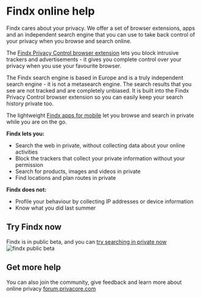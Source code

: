 # Findx online help
Findx cares about your privacy. We offer a set of browser extensions, apps and an independent search engine that you can use to take back control of your privacy when you browse and search online. 

The [Findx Privacy Control browser extension](/en/privacycontrol) lets you block intrusive trackers and advertisements - it gives you complete control over your privacy when you use your favourite browser. 

The Findx search engine is based in Europe and is a truly independent search engine - it is not a metasearch engine. The search results that you see are not tracked and are completely unbiased. It is built into the Findx Privacy Control browser extension so you can easily keep your search history private too. 

The lightweight [Findx apps for mobile](/en/findxapps/home) let you browse and search in private while you are on the go.

**Findx lets you:**

- Search the web in private, without collecting data about your online activities
- Block the trackers that collect your private information without your permission
- Search for products, images and videos in private
- Find locations and plan routes in private  

**Findx does not:**

- Profile your behaviour by collecting IP addresses or device information
- Know what you did last summer

## Try Findx now 
Findx is in public beta, and you can [try searching in private now](https://www.findx.com/)
![findx public beta](https://www.privacore.com/wp-content/uploads/2017/03/MAIL_findx-confirm_mail-880x440.png)

## Get more help 
You can also join the community, give feedback and learn more about online privacy 
[forum.privacore.com](https://forum.privacore.com/index.php?p=/categories/help)

